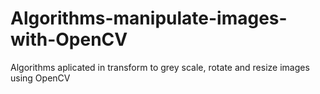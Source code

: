# Algorithms-manipulate-images-with-OpenCV
Algorithms aplicated in transform to grey scale, rotate and resize images using OpenCV
